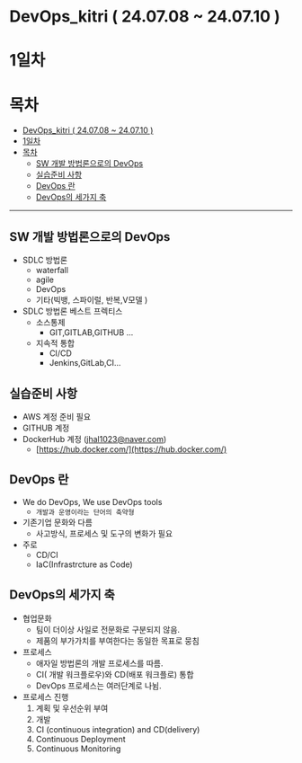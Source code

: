 # DevOps_kitri ( 24.07.08 ~ 24.07.10 ) 



# 1일차
# 목차
- [DevOps\_kitri ( 24.07.08 ~ 24.07.10 )](#devops_kitri--240708--240710-)
- [1일차](#1일차)
- [목차](#목차)
  - [SW 개발 방법론으로의 DevOps](#sw-개발-방법론으로의-devops)
  - [실습준비 사항](#실습준비-사항)
  - [DevOps 란](#devops-란)
  - [DevOps의 세가지 축](#devops의-세가지-축)


---
## SW 개발 방법론으로의 DevOps
- SDLC 방법론
    - waterfall
    - agile
    - DevOps
    - 기타(빅뱅, 스파이럴, 반복,V모델 )
- SDLC 방법론 베스트 프렉티스 
    - 소스통제
      - GIT,GITLAB,GITHUB ...
    - 지속적 통합
      - CI/CD
      - Jenkins,GitLab,CI...

## 실습준비 사항
-  AWS 계정 준비 필요
-  GITHUB 계정
-  DockerHub 계정 (jhal1023@naver.com)
   - [https://hub.docker.com/](https://hub.docker.com/)
## DevOps 란
- We do DevOps, We use DevOps tools
  - `개발과 운영이라는 단어의 축약형`
- 기존기업 문화와 다름
  - 사고방식, 프로세스 및 도구의 변화가 필요
- 주로
  - CD/CI
  - IaC(Infrastrcture as Code) 
## DevOps의 세가지 축
- 협업문화
  - 팀이 더이상 사일로 전문화로 구분되지 않음. 
  - 제품의 부가가치를 부여한다는 동일한 목표로 뭉침
- 프로세스
  - 애자일 방법론의 개발 프로세스를 따름.
  - CI( 개발 워크플로우)와 CD(배포 워크플로) 통합
  - DevOps 프로세스는 여러단계로 나뉨.
- 프로세스 진행 
  1. 계획 및 우선순위 부여
  2. 개발
  3. CI (continuous integration) and CD(delivery)
  4. Continuous Deployment
  5. Continuous Monitoring
